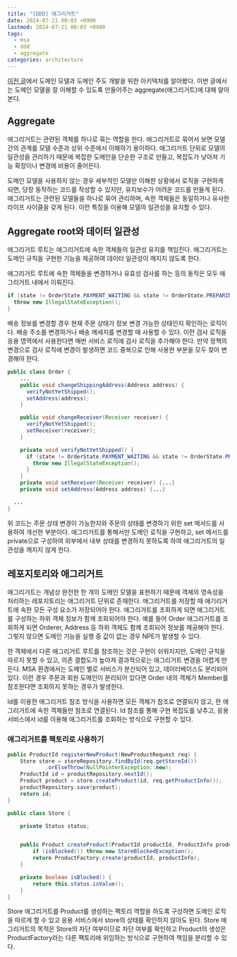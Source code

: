 ```yaml
---
title: "[DDD] 애그리거트"
date: 2024-07-21 00:03 +0900
lastmod: 2024-07-21 00:03 +0900
tags:
  - msa
  - ddd
  - aggregate
categories: architecture
---
```


[이전 글](https://nowgnas.github.io/posts/domain/)에서 도메인 모델과 도메인 주도 개발을 위한 아키텍처를 알아봤다. 이번 글에서는 도메인 모델을 잘 이해할 수 있도록 만들어주는 aggregate(애그리거트)에 대해 알아본다.

## Aggregate

애그리거트는 관련된 객체를 하나로 묶는 역할을 한다. 애그리거트로 묶어서 보면 모델간의 관계를 모델 수준과 상위 수준에서 이해하기 용이하다. 애그리거트 단위로 모델의 일관성을 관리하기 때문에 복잡한 도메인을 단순한 구조로 만들고, 복잡도가 낮아져 기능 확장이나 변경에 비용이 줄어든다.

도메인 모델을 사용하지 않는 경우 세부적인 모델만 이해한 상황에서 로직을 구현하게 되면, 당장 동작하는 코드를 작성할 수 있지만, 유지보수가 어려운 코드를 만들게 된다.
애그리거트는 관련된 모델들을 하나로 묶어 관리하며, 속한 객체들은 동일하거나 유사한 라이프 사이클을 갖게 된다. 이런 특징을 이용해 모델의 일관성을 유지할 수 있다.

## Aggregate root와 데이터 일관성

애그리거트 루트는 애그리거트에 속한 객체들의 일관성 유지를 책임진다. 애그리거트는 도메인 규칙을 구현한 기능을 제공하여 데이터 일관성이 깨지지 않도록 한다.

애그리거트 루트에 속한 객체들을 변경하거나 유효성 검사를 하는 등의 동작은 모두 애그리거트 내에서 이뤄진다.

```java
if (state != OrderState.PAYMENT_WAITING && state != OrderState.PREPARING) {
  throw new IllegalStateException();
}
```

배송 정보를 변경할 경우 현재 주문 상태가 정보 변경 가능한 상태인지 확인하는 로직이다. 배송 주소를 변경하거나 배송 메세지를 변경할 때 사용할 수 있다. 이런 검사 로직을 응용 영역에서 사용한다면 매번 서비스 로직에 검사 로직을 추가해야 한다. 만약 정책의 변경으로 검사 로직에 변경이 발생하면 코드 중복으로 인해 사용한 부분을 모두 찾아 변경해야 한다.

```java
public class Order {
	...
	public void changeShippingAddress(Address address) {
	  verifyNotYetShipped();
	  setAddress(address);
	}

	public void changeReceiver(Receiver receiver) {
	  verifyNotYetShipped();
	  setReceiver(receiver);
	}

	private void verifyNotYetShipped() {
	  if (state != OrderState.PAYMENT_WAITING && state != OrderState.PREPARING) {
	    throw new IllegalStateException();
	  }
	}
	private void setReceiver(Receiver receiver) {...}
	private void setAddress(Address address) {...}

  ...
}
```

위 코드는 주문 상태 변경이 가능한지와 주문의 상태를 변경하기 위한 set 메서드를 사용하여 개선한 부분이다. 애그리거트를 통해서만 도메인 로직을 구현하고, set 메서드를 private으로 구성하여 외부에서 내부 상태를 변경하지 못하도록 하여 애그리거트의 일관성을 깨지지 않게 한다.

## 레포지토리와 애그리거트

애그리거트는 개념상 완전한 한 개의 도메인 모델을 표현하기 때문에 객체의 영속성을 처리하는 레포지토리는 애그리거트 단위로 존재한다.
애그리거트를 저장할 때 애기리거트에 속한 모든 구성 요소가 저장되어야 한다. 애그리거트를 조회하게 되면 애그리거트를 구성하는 하위 객체 정보가 함께 조회되어야 한다. 예를 들어 Order 애그리거트를 조회하게 되면 Orderer, Address 등 하위 객체도 함께 조회되어 정보를 제공해야 한다. 그렇지 않으면 도메인 기능을 실행 중 값이 없는 경우 NPE가 발생할 수 있다.

한 객체에서 다른 애그리거트 루트를 참조하는 것은 구현이 쉬워지지만, 도메인 규칙을 따르지 못할 수 있고, 의존 결합도가 높아져 결과적으로는 애그리거트 변경을 어렵게 만든다.
MSA 환경에서는 도메인 별로 서비스가 분산되어 있고, 데이터베이스도 분리되어 있다. 이런 경우 주문과 회원 도메인이 분리되어 있다면 Order 내의 객체가 Member를 참조한다면 조회하지 못하는 경우가 발생한다.

Id를 이용한 애그리거트 참조 방식을 사용하면 모든 객체가 참조로 연결되지 않고, 한 애그리거트에 속한 객체들만 참조로 연결된다. Id 참조를 통해 구현 복잡도를 낮추고, 응용 서비스에서 id를 이용해 애그리거트를 조회하는 방식으로 구현할 수 있다.

### 애그리거트를 팩토리로 사용하기

```java
public ProductId registerNewProduct(NewProductRequest req) {
    Store store = storeRepository.findById(req.getStoreId())
            .orElseThrow(NullPointerException::new);
    ProductId id = productRepository.nextId();
    Product product = store.createProduct(id, req.getProductInfo());
    productRepository.save(product);
    return id;
}
```

```java
public class Store {

    private Status status;


    public Product createProduct(ProductId productId, ProductInfo productInfo) {
        if (isBlocked()) throw new StoreBlockedException();
        return ProductFactory.create(productId, productInfo);
    }

    private boolean isBlocked() {
        return this.status.isValue();
    }
}
```

Store 애그리거트를 Product를 생성하는 팩토리 역할을 하도록 구성하면 도메인 로직을 따르게 할 수 있고 응용 서비스에서 store의 상태를 확인하지 않아도 된다. Store 애그리거트의 목적은 Store의 차단 여부이므로 차단 여부를 확인하고 Product의 생성은 ProductFactory라는 다른 팩토리에 위임하는 방식으로 구현하여 책임을 분리할 수 있다.
